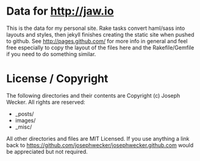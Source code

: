 # Data for http://jaw.io

This is the data for my personal site. Rake tasks convert haml/sass into
layouts and styles, then jekyll finishes creating the static site when pushed
to github. See http://pages.github.com/ for more info in general and feel free
especially to copy the layout of the files here and the Rakefile/Gemfile if you
need to do something similar.

# License / Copyright

The following directories and their contents are Copyright (c) Joseph Wecker.
All rights are reserved:

* \_posts/
* images/
* \_misc/

All other directories and files are MIT Licensed. If you use anything a link
back to https://github.com/josephwecker/josephwecker.github.com would be
appreciated but not required.
